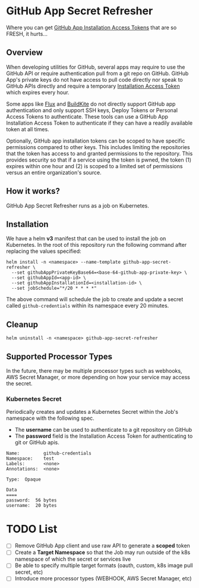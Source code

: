 # GitHub App Secret Refresher

Where you can get [GitHub App Installation Access Tokens](https://docs.github.com/en/rest/reference/apps#create-an-installation-access-token-for-an-app) that are so FRESH, it hurts...

## Overview

When developing utilities for GitHub, several apps may require to use the GitHub API or require authentication
pull from a git repo on GitHub. GitHub App's private keys do not have access to pull code directly nor speak to
GitHub APIs directly and require a temporary [Installation Access Token](https://docs.github.com/en/rest/reference/apps#create-an-installation-access-token-for-an-app)
which expires every hour.

Some apps like [Flux](https://fluxcd.io/docs/) and [BuildKite](https://buildkite.com/) do not directly support
GitHub app authentication and only support SSH keys, Deploy Tokens or Personal Access Tokens to authenticate. These tools
can use a GitHub App Installation Access Token to authenticate if they can have a readily available token at all times.

Optionally, GitHub app installation tokens can be scoped to have specific permissions compared to other keys. This 
includes limiting the repositories that the token has access to and granted permissions to the repository. This provides
security so that if a service using the token is pwned, the token (1) expires within one hour and (2) is scoped to a
limited set of permissions versus an entire organization's source.

## How it works?

GitHub App Secret Refresher runs as a job on Kubernetes.

## Installation

We have a helm **v3** manifest that can be used to install the job on Kubernetes. In the root of this repository run
the following command after replacing the values specified:


```.shell
helm install -n <namespace> --name-template github-app-secret-refresher \
  --set githubAppPrivateKeyBase64=<base-64-github-app-private-key> \
  --set githubAppId=<app-id> \
  --set githubAppInstallationId=<installation-id> \
  --set jobSchedule="*/20 * * * *" 
```

The above command will schedule the job to create and update a secret called `github-credentials` within its namespace
every 20 minutes.

## Cleanup

```.shell
helm uninstall -n <namespace> github-app-secret-refresher
```

## Supported Processor Types

In the future, there may be multiple processor types such as webhooks, AWS Secret Manager, or more depending on how your
service may access the secret.

### Kubernetes Secret

Periodically creates and updates a Kubernetes Secret within the Job's namespace with the following spec.

* The **username** can be used to authenticate to a git repository on GitHub
* The **password** field is the Installation Access Token for authenticating to git or GitHub apis. 

```text
Name:         github-credentials
Namespace:    test
Labels:       <none>
Annotations:  <none>

Type:  Opaque

Data
====
password:  56 bytes
username:  20 bytes
```


# TODO List

* [ ] Remove GitHub App client and use raw API to generate a **scoped** token
* [ ] Create a **Target Namespace** so that the Job may run outside of the k8s namespace of which the secret or services live
* [ ] Be able to specify multiple target formats (oauth, custom, k8s image pull secret, etc)
* [ ] Introduce more processor types (WEBHOOK, AWS Secret Manager, etc)
